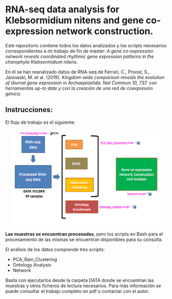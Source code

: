 # RNA-seq data analysis for Klebsormidium nitens and gene co-expression network construction.

Este repositorio contiene todos los datos analizados y los scripts necesarios correspondientes a mi trabajo de fin de máster: *A gene co-expression network reveals coordinated rhythmic gene expression patterns in the charophyte Klebsormidium nitens.*

En él se han reanalizado datos de RNA-seq de Ferrari, C., Proost, S., Janowski, M. et al. (2019). *Kingdom-wide comparison reveals the evolution of diurnal gene expression in Archaeplastida. Nat Commun 10, 737. con herramientas up-to date y con la creación de una red de coexpresión génica.*

## Instrucciones:

El flujo de trabajo es el siguiente:

<p align="center">
  <img width="460" height="300" src="https://github.com/marcos-bioinformatics/RNA_seq_K_nitens/blob/master/Workflow.png">
</p>

**Las muestras se encuentran procesadas**, pero los scripts en Bash para el procesamiento de las mismas se encuentran disponibles para su consulta.

El análisis de los datos comprende tres scripts:

- PCA_Rain_Clustering
- Ontology Analysis
- Network

Basta con ejecutarlos desde la carpeta DATA donde se encuentran las muestras y otros ficheros de lectura necesarios. Para más información se puede consultar el trabajo completo en pdf o contactar con el autor.
